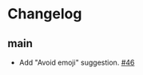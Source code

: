# Changelog

## main

- Add "Avoid emoji" suggestion. [#46](https://github.com/double-great/alt-text/pull/46)
